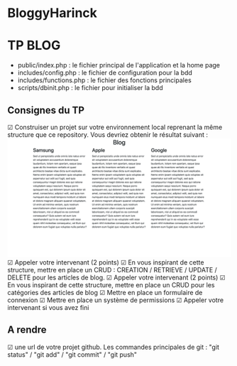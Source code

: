 # BloggyHarinck

# TP BLOG
- public/index.php : le fichier principal de l'application et la home page
- includes/config.php : le fichier de configuration pour la bdd
- includes/functions.php : le fichier des fonctions principales
- scripts/dbinit.php : le fichier pour initialiser la bdd

## Consignes du TP
☑  Construiser un projet sur votre environnement local reprenant la même structure que ce repository. Vous devriez obtenir le résultat suivant :
![screenshot](docs/screencapture.png)
☑  Appeler votre intervenant (2 points)
☑  En vous inspirant de cette structure, mettre en place un CRUD :  CREATION / RETRIEVE / UPDATE / DELETE pour les articles de blog.
☑  Appeler votre intervenant (2 points)
☑  En vous inspirant de cette structure, mettre en place un CRUD pour les catégories des articles de blog
☑ Mettre en place un formulaire de connexion
☑ Mettre en place un système de permissions
☑ Appeler votre intervenant si vous avez fini

## A rendre
☑ une url de votre projet github. Les commandes principales de git : "git status" / "git add" / "git commit" / "git push"